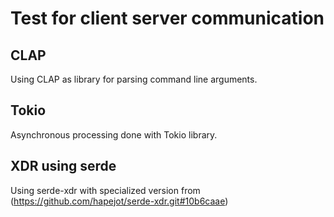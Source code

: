 # Test for client server communication

## CLAP 

Using CLAP as library for parsing command line arguments.

## Tokio

Asynchronous processing done with Tokio library.


## XDR using serde

Using serde-xdr with specialized version from (https://github.com/hapejot/serde-xdr.git#10b6caae)

